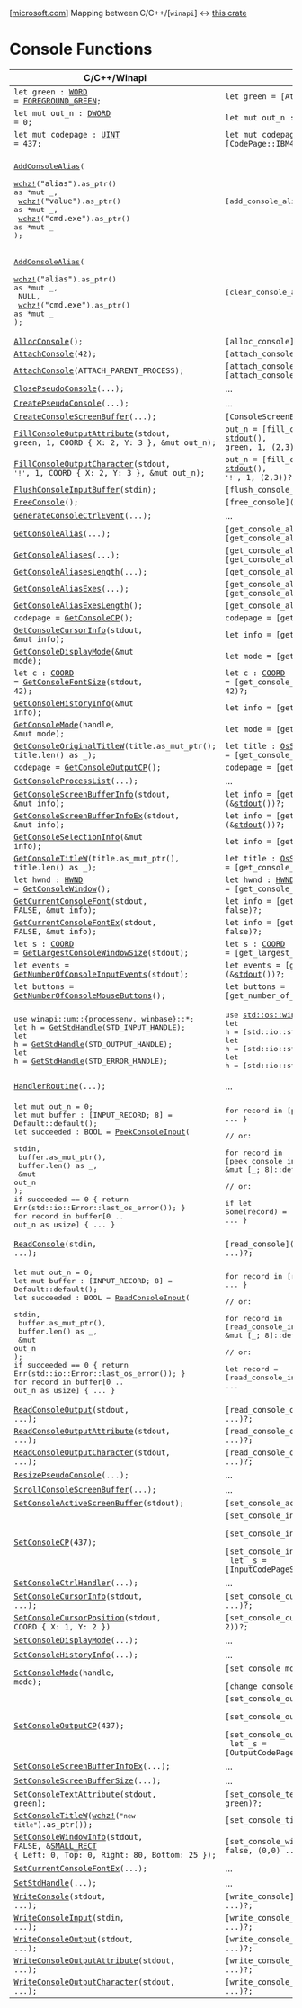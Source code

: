 \[[microsoft.com](https://learn.microsoft.com/en-us/windows/console/console-functions)\] Mapping between C/C++/[`winapi`] ↔ [this crate](crate)

<style>.content { max-width: none; }</style>

# Console Functions

| C/C++/Winapi                                                                                      | Rust |
| ------------------------------------------------------------------------------------------------- | ---- |
| <code>let green : [WORD] = [FOREGROUND_GREEN](winapi::um::wincon::FOREGROUND_GREEN);</code>       | <code>let green = [Attributes]::[FOREGROUND_GREEN](Attributes::FOREGROUND_GREEN);</code>
| <code>let mut out_n : [DWORD] = 0;</code>                                                         | <code>let mut out_n : [DWORD];</code>
| <code>let mut codepage : [UINT] = 437;</code>                                                     | <code>let mut codepage : [CodePage] = [CodePage::IBM437];</code>
| |
| <pre>[AddConsoleAlias]\(<br>    [wchz!]\(`"alias"`).as_ptr() as *mut _,<br>    [wchz!]\(`"value"`).as_ptr() as *mut _,<br>    [wchz!]\(`"cmd.exe"`).as_ptr() as *mut _<br>);</pre> | <pre>[add_console_alias]`("alias", "value", "cmd.exe")?;`</pre>
| <pre>[AddConsoleAlias]\(<br>    [wchz!]\(`"alias"`).as_ptr() as *mut _,<br>    NULL,                                  <br>    [wchz!]\(`"cmd.exe"`).as_ptr() as *mut _<br>);</pre> | <pre>[clear_console_alias]`("alias", (), "cmd.exe")?;`</pre>
| <code>[AllocConsole]\();</code>                                                                   | <code>[alloc_console]\()?;</code>
| <code>[AttachConsole]\(42);</code>                                                                | <code>[attach_console]\(42)?;</code>
| <code>[AttachConsole]\(ATTACH_PARENT_PROCESS);</code>                                             | <code>[attach_console]\(ATTACH_PARENT_PROCESS)?;</code> <br> <code>[attach_console_parent_process]\()?;</code>
| <code>[ClosePseudoConsole]\(...);</code>                                                          | ...
| <code>[CreatePseudoConsole]\(...);</code>                                                         | ...
| <code>[CreateConsoleScreenBuffer]\(...);</code>                                                   | <code>[ConsoleScreenBuffer]::[new](ConsoleScreenBuffer::new)()?;</code>
| <code>[FillConsoleOutputAttribute]\(stdout, green, 1, COORD { X: 2, Y: 3 }, &mut out_n);</code>   | <code>out_n = [fill_console_output_attribute]\(&mut [stdout]\(), green, 1, (2,3))?;</code>
| <code>[FillConsoleOutputCharacter]\(stdout, `'!'`, 1, COORD { X: 2, Y: 3 }, &mut out_n);</code>     | <code>out_n = [fill_console_output_character]\(&mut [stdout]\(), `'!'`, 1, (2,3))?;</code>
| <code>[FlushConsoleInputBuffer]\(stdin);</code>                                                   | <code>[flush_console_input_buffer]\(&mut stdin())?;</code>
| <code>[FreeConsole]\();</code>                                                                    | <code>[free_console]\()?;</code>
| <code>[GenerateConsoleCtrlEvent]\(...);</code>                                                    | ...
| <code>[GetConsoleAlias]\(...);</code>                                                             | <code>[get_console_alias]\(...)?;<br>[get_console_alias_os]\(...)?;</code>
| <code>[GetConsoleAliases]\(...);</code>                                                           | <code>[get_console_aliases]\(...)?;<br>[get_console_aliases_os]\(...)?;</code>
| <code>[GetConsoleAliasesLength]\(...);</code>                                                     | <code>[get_console_aliases_length]\(...)?;</code>
| <code>[GetConsoleAliasExes]\(...);</code>                                                         | <code>[get_console_alias_exes]\(...)?;<br>[get_console_alias_exes_os]\()?;</code>
| <code>[GetConsoleAliasExesLength]\();</code>                                                      | <code>[get_console_alias_exes_length]\()?;</code>
| <code>codepage = [GetConsoleCP]\();</code>                                                        | <code>codepage = [get_console_input_cp]\()?;</code>
| <code>[GetConsoleCursorInfo]\(stdout, &mut info);</code>                                          | <code>let info = [get_console_cursor_info]\(&[stdout]\())?;</code>
| <code>[GetConsoleDisplayMode]\(&mut mode);</code>                                                 | <code>let mode = [get_console_display_mode]\()?;</code>
| <code>let c : [COORD] = [GetConsoleFontSize]\(stdout, 42);</code>                                 | <code>let c : [COORD] = [get_console_font_size]\(&[stdout]\(), 42)?;</code>
| <code>[GetConsoleHistoryInfo]\(&mut info);</code>                                                 | <code>let info = [get_console_history_info]\()?;</code>
| <code>[GetConsoleMode]\(handle, &mut mode);</code>                                                | <code>let mode = [get_console_mode]\(handle)?;</code>
| <code>[GetConsoleOriginalTitleW]\(title.as_mut_ptr(); title.len() as _);</code>                   | <code>let title : [OsString] = [get_console_original_title]\()?;</code>
| <code>codepage = [GetConsoleOutputCP]\();</code>                                                  | <code>codepage = [get_console_output_cp]\()?;</code>
| <code>[GetConsoleProcessList]\(...);</code>                                                       | ...
| <code>[GetConsoleScreenBufferInfo]\(stdout, &mut info);</code>                                    | <code>let info = [get_console_screen_buffer_info]\(&[stdout]\())?;</code>
| <code>[GetConsoleScreenBufferInfoEx]\(stdout, &mut info);</code>                                  | <code>let info = [get_console_screen_buffer_info_ex]\(&[stdout]\())?;</code>
| <code>[GetConsoleSelectionInfo]\(&mut info);</code>                                               | <code>let info = [get_console_selection_info]\()?;</code>
| <code>[GetConsoleTitleW]\(title.as_mut_ptr(), title.len() as _);</code>                           | <code>let title : [OsString] = [get_console_title]\()?;</code>
| <code>let hwnd : [HWND] = [GetConsoleWindow]\();</code>                                           | <code>let hwnd : [HWND] = [get_console_window]\()?;</code>
| <code>[GetCurrentConsoleFont]\(stdout, FALSE, &mut info);</code>                                  | <code>let info = [get_current_console_font]\(&[stdout]\(), false)?;</code>
| <code>[GetCurrentConsoleFontEx]\(stdout, FALSE, &mut info);</code>                                | <code>let info = [get_current_console_font_ex]\(&[stdout]\(), false)?;</code>
| <code>let s : [COORD] = [GetLargestConsoleWindowSize]\(stdout);</code>                            | <code>let s : [COORD] = [get_largest_console_window_size]\(&[stdout]\())?;</code>
| <code>let events = [GetNumberOfConsoleInputEvents]\(stdout);</code>                               | <code>let events = [get_number_of_console_input_events]\(&[stdout]\())?;</code>
| <code>let buttons = [GetNumberOfConsoleMouseButtons]\();</code>                                   | <code>let buttons = [get_number_of_console_mouse_buttons]\()?;</code>
| <pre>use winapi::um::{processenv, winbase}::*;<br>let h = [GetStdHandle]\(STD_INPUT_HANDLE);<br>let h = [GetStdHandle]\(STD_OUTPUT_HANDLE);<br>let h = [GetStdHandle]\(STD_ERROR_HANDLE);</pre> | <pre>use [std::os::windows::io::AsRawHandle];<br>let h = [std::io::stdin]\().[as_raw_handle]\().cast();<br>let h = [std::io::stdout]\().[as_raw_handle]\().cast();<br>let h = [std::io::stderr]\().[as_raw_handle]\().cast();</pre>
| <code>[HandlerRoutine]\(...);</code>                                                              | ...
| <pre>let mut out_n = 0;<br>let mut buffer : [INPUT_RECORD; 8] = Default::default();<br>let succeeded : BOOL = [PeekConsoleInput]\(<br>    stdin,<br>    buffer.as_mut_ptr(),<br>    buffer.len() as _,<br>    &mut out_n<br>);<br>if succeeded == 0 { return Err(std::io::Error::last_os_error()); }<br>for record in buffer[0 .. out_n as usize] { ... }</pre> | <pre>for record in [peek_console_input]\(&mut [stdin]\())? { ... }<br><br>// or:<br><br>for record in [peek_console_input_with]\(&mut [stdin]\(), &mut [_; 8]::default())? { ... }<br><br>// or:<br><br>if let Some(record) = [peek_console_input_one]\(&mut [stdin]\())? { ... }</pre>
| <code>[ReadConsole]\(stdin, ...);</code>                                                          | <code>[read_console]\(&mut [stdin]\(), ...)?;</code>
| <pre>let mut out_n = 0;<br>let mut buffer : [INPUT_RECORD; 8] = Default::default();<br>let succeeded : BOOL = [ReadConsoleInput]\(<br>    stdin,<br>    buffer.as_mut_ptr(),<br>    buffer.len() as _,<br>    &mut out_n<br>);<br>if succeeded == 0 { return Err(std::io::Error::last_os_error()); }<br>for record in buffer[0 .. out_n as usize] { ... }</pre> | <pre>for record in [read_console_input]\(&mut [stdin]\())? { ... }<br><br>// or:<br><br>for record in [read_console_input_with]\(&mut [stdin]\(), &mut [_; 8]::default())? { ... }<br><br>// or:<br><br>let record = [read_console_input_one]\(&mut [stdin]\())?;<br>...</pre>
| <code>[ReadConsoleOutput]\(stdout, ...);</code>                                                   | <code>[read_console_output]\(&[stdout]\(), ...)?;</code>
| <code>[ReadConsoleOutputAttribute]\(stdout, ...);</code>                                          | <code>[read_console_output_attribute]\(&[stdout]\(), ...)?;</code>
| <code>[ReadConsoleOutputCharacter]\(stdout, ...);</code>                                          | <code>[read_console_output_character]\(&[stdout]\(), ...)?;</code>
| <code>[ResizePseudoConsole]\(...);</code>                                                         | ...
| <code>[ScrollConsoleScreenBuffer]\(...);</code>                                                   | ...
| <code>[SetConsoleActiveScreenBuffer]\(stdout);</code>                                             | <code>[set_console_active_screen_buffer]\(&[stdout]\())?;</code>
| <code>[SetConsoleCP]\(437);</code>                                                                | <code>[set_console_input_cp]\(437)?; <br> [set_console_input_cp]\([CodePage]::[IBM437](CodePage::IBM437))?; <br> [set_console_input_cp]\([CodePage]::from(437))?; <br> let _s = [InputCodePageScope]::[new](InputCodePageScope::new)([CodePage]::[IBM437](CodePage::IBM437))?;</code>
| <code>[SetConsoleCtrlHandler]\(...);</code>                                                       | ...
| <code>[SetConsoleCursorInfo]\(stdout, ...);</code>                                                | <code>[set_console_cursor_info]\(&mut [stdout]\(), ...)?;</code>
| <code>[SetConsoleCursorPosition]\(stdout, COORD { X: 1, Y: 2 })</code>                            | <code>[set_console_cursor_position]\(&mut [stdout]\(), (1, 2))?;</code>
| <code>[SetConsoleDisplayMode]\(...);</code>                                                       | ...
| <code>[SetConsoleHistoryInfo]\(...);</code>                                                       | ...
| <code>[SetConsoleMode]\(handle, mode);</code>                                                     | <code>[set_console_mode]\(handle, mode)?; <br> [change_console_mode]\(handle, \|_old_mode\| mode)?;</code>
| <code>[SetConsoleOutputCP]\(437);</code>                                                          | <code>[set_console_output_cp]\(437)?; <br> [set_console_output_cp]\([CodePage]::[IBM437](CodePage::IBM437))?; <br> [set_console_output_cp]\([CodePage]::from(437))?; <br> let _s = [OutputCodePageScope]::[new](OutputCodePageScope::new)([CodePage]::[IBM437](CodePage::IBM437))?;</code>
| <code>[SetConsoleScreenBufferInfoEx]\(...);</code>                                                | ...
| <code>[SetConsoleScreenBufferSize]\(...);</code>                                                  | ...
| <code>[SetConsoleTextAttribute]\(stdout, green);</code>                                           | <code>[set_console_text_attribute]\(&mut [stdout]\(), green)?;</code>
| <code>[SetConsoleTitleW]\([wchz!]\(`"new title"`).as_ptr());</code>                               | <code>[set_console_title]\(`"new title"`)?;</code>
| <code>[SetConsoleWindowInfo]\(stdout, FALSE, &[SMALL_RECT] { Left: 0, Top: 0, Right: 80, Bottom: 25 });</code> | <code>[set_console_window_info]\(&mut [stdout]\(), false, (0,0) .. (80,25))?;</code>
| <code>[SetCurrentConsoleFontEx]\(...);</code>                                                     | ...
| <code>[SetStdHandle]\(...);</code>                                                                | ...
| <code>[WriteConsole]\(stdout, ...);</code>                                                        | <code>[write_console]\(&mut [stdout]\(), ...)?;</code>
| <code>[WriteConsoleInput]\(stdin, ...);</code>                                                    | <code>[write_console_input]\(&mut [stdin]\(), ...)?;</code>
| <code>[WriteConsoleOutput]\(stdout, ...);</code>                                                  | <code>[write_console_output]\(&mut [stdout]\(), ...)?;</code>
| <code>[WriteConsoleOutputAttribute]\(stdout, ...);</code>                                         | <code>[write_console_output_attribute]\(&mut [stdout]\(), ...)?;</code>
| <code>[WriteConsoleOutputCharacter]\(stdout, ...);</code>                                         | <code>[write_console_output_character]\(&mut [stdout]\(), ...)?;</code>

[AddConsoleAlias]:                  https://learn.microsoft.com/en-us/windows/console/addconsolealias
[AllocConsole]:                     https://learn.microsoft.com/en-us/windows/console/allocconsole
[AttachConsole]:                    https://learn.microsoft.com/en-us/windows/console/attachconsole
[ClosePseudoConsole]:               https://learn.microsoft.com/en-us/windows/console/closepseudoconsole
[CreatePseudoConsole]:              https://learn.microsoft.com/en-us/windows/console/createpseudoconsole
[CreateConsoleScreenBuffer]:        https://learn.microsoft.com/en-us/windows/console/createconsolescreenbuffer
[FillConsoleOutputAttribute]:       https://learn.microsoft.com/en-us/windows/console/fillconsoleoutputattribute
[FillConsoleOutputCharacter]:       https://learn.microsoft.com/en-us/windows/console/fillconsoleoutputcharacter
[FlushConsoleInputBuffer]:          https://learn.microsoft.com/en-us/windows/console/flushconsoleinputbuffer
[FreeConsole]:                      https://learn.microsoft.com/en-us/windows/console/freeconsole
[GenerateConsoleCtrlEvent]:         https://learn.microsoft.com/en-us/windows/console/generateconsolectrlevent
[GetConsoleAlias]:                  https://learn.microsoft.com/en-us/windows/console/getconsolealias
[GetConsoleAliases]:                https://learn.microsoft.com/en-us/windows/console/getconsolealiases
[GetConsoleAliasesLength]:          https://learn.microsoft.com/en-us/windows/console/getconsolealiaseslength
[GetConsoleAliasExes]:              https://learn.microsoft.com/en-us/windows/console/getconsolealiasexes
[GetConsoleAliasExesLength]:        https://learn.microsoft.com/en-us/windows/console/getconsolealiasexeslength
[GetConsoleCP]:                     https://learn.microsoft.com/en-us/windows/console/getconsolecp
[GetConsoleCursorInfo]:             https://learn.microsoft.com/en-us/windows/console/getconsolecursorinfo
[GetConsoleDisplayMode]:            https://learn.microsoft.com/en-us/windows/console/getconsoledisplaymode
[GetConsoleFontSize]:               https://learn.microsoft.com/en-us/windows/console/getconsolefontsize
[GetConsoleHistoryInfo]:            https://learn.microsoft.com/en-us/windows/console/getconsolehistoryinfo
[GetConsoleMode]:                   https://learn.microsoft.com/en-us/windows/console/getconsolemode
[GetConsoleOriginalTitleW]:         https://learn.microsoft.com/en-us/windows/console/getconsoleoriginaltitle
[GetConsoleOutputCP]:               https://learn.microsoft.com/en-us/windows/console/getconsoleoutputcp
[GetConsoleProcessList]:            https://learn.microsoft.com/en-us/windows/console/getconsoleprocesslist
[GetConsoleScreenBufferInfo]:       https://learn.microsoft.com/en-us/windows/console/getconsolescreenbufferinfo
[GetConsoleScreenBufferInfoEx]:     https://learn.microsoft.com/en-us/windows/console/getconsolescreenbufferinfoex
[GetConsoleSelectionInfo]:          https://learn.microsoft.com/en-us/windows/console/getconsoleselectioninfo
[GetConsoleTitleW]:                 https://learn.microsoft.com/en-us/windows/console/getconsoletitle
[GetConsoleWindow]:                 https://learn.microsoft.com/en-us/windows/console/getconsolewindow
[GetCurrentConsoleFont]:            https://learn.microsoft.com/en-us/windows/console/getcurrentconsolefont
[GetCurrentConsoleFontEx]:          https://learn.microsoft.com/en-us/windows/console/getcurrentconsolefontex
[GetLargestConsoleWindowSize]:      https://learn.microsoft.com/en-us/windows/console/getlargestconsolewindowsize
[GetNumberOfConsoleInputEvents]:    https://learn.microsoft.com/en-us/windows/console/getnumberofconsoleinputevents
[GetNumberOfConsoleMouseButtons]:   https://learn.microsoft.com/en-us/windows/console/getnumberofconsolemousebuttons
[GetStdHandle]:                     https://learn.microsoft.com/en-us/windows/console/getstdhandle
[HandlerRoutine]:                   https://learn.microsoft.com/en-us/windows/console/handlerroutine
[PeekConsoleInput]:                 https://learn.microsoft.com/en-us/windows/console/peekconsoleinput
[ReadConsole]:                      https://learn.microsoft.com/en-us/windows/console/readconsole
[ReadConsoleInput]:                 https://learn.microsoft.com/en-us/windows/console/readconsoleinput
[ReadConsoleOutput]:                https://learn.microsoft.com/en-us/windows/console/readconsoleoutput
[ReadConsoleOutputAttribute]:       https://learn.microsoft.com/en-us/windows/console/readconsoleoutputattribute
[ReadConsoleOutputCharacter]:       https://learn.microsoft.com/en-us/windows/console/readconsoleoutputcharacter
[ResizePseudoConsole]:              https://learn.microsoft.com/en-us/windows/console/resizepseudoconsole
[ScrollConsoleScreenBuffer]:        https://learn.microsoft.com/en-us/windows/console/scrollconsolescreenbuffer
[SetConsoleActiveScreenBuffer]:     https://learn.microsoft.com/en-us/windows/console/setconsoleactivescreenbuffer
[SetConsoleCP]:                     https://learn.microsoft.com/en-us/windows/console/setconsolecp
[SetConsoleCtrlHandler]:            https://learn.microsoft.com/en-us/windows/console/setconsolectrlhandler
[SetConsoleCursorInfo]:             https://learn.microsoft.com/en-us/windows/console/setconsolecursorinfo
[SetConsoleCursorPosition]:         https://learn.microsoft.com/en-us/windows/console/setconsolecursorposition
[SetConsoleDisplayMode]:            https://learn.microsoft.com/en-us/windows/console/setconsoledisplaymode
[SetConsoleHistoryInfo]:            https://learn.microsoft.com/en-us/windows/console/setconsolehistoryinfo
[SetConsoleMode]:                   https://learn.microsoft.com/en-us/windows/console/setconsolemode
[SetConsoleOutputCP]:               https://learn.microsoft.com/en-us/windows/console/setconsoleoutputcp
[SetConsoleScreenBufferInfoEx]:     https://learn.microsoft.com/en-us/windows/console/setconsolescreenbufferinfoex
[SetConsoleScreenBufferSize]:       https://learn.microsoft.com/en-us/windows/console/setconsolescreenbuffersize
[SetConsoleTextAttribute]:          https://learn.microsoft.com/en-us/windows/console/setconsoletextattribute
[SetConsoleTitleW]:                 https://learn.microsoft.com/en-us/windows/console/setconsoletitle
[SetConsoleWindowInfo]:             https://learn.microsoft.com/en-us/windows/console/setconsolewindowinfo
[SetCurrentConsoleFontEx]:          https://learn.microsoft.com/en-us/windows/console/setcurrentconsolefontex
[SetStdHandle]:                     https://learn.microsoft.com/en-us/windows/console/setstdhandle
[WriteConsole]:                     https://learn.microsoft.com/en-us/windows/console/writeconsole
[WriteConsoleInput]:                https://learn.microsoft.com/en-us/windows/console/writeconsoleinput
[WriteConsoleOutput]:               https://learn.microsoft.com/en-us/windows/console/writeconsoleoutput
[WriteConsoleOutputAttribute]:      https://learn.microsoft.com/en-us/windows/console/writeconsoleoutputattribute
[WriteConsoleOutputCharacter]:      https://learn.microsoft.com/en-us/windows/console/writeconsoleoutputcharacter

[COORD]:                                https://learn.microsoft.com/en-us/windows/console/coord-str
[SMALL_RECT]:                           https://learn.microsoft.com/en-us/windows/console/small-rect-str

[SHORT]:                                https://docs.rs/winapi/0.3.9/winapi/shared/minwindef/type.SHORT.html
[WORD]:                                 https://docs.rs/winapi/0.3.9/winapi/shared/minwindef/type.WORD.html
[DWORD]:                                https://docs.rs/winapi/0.3.9/winapi/shared/minwindef/type.DWORD.html
[UINT]:                                 https://docs.rs/winapi/0.3.9/winapi/shared/minwindef/type.UINT.html
[HWND]:                                 https://docs.rs/winapi/0.3.9/winapi/shared/windef/type.HWND.html

[OsString]:                             https://doc.rust-lang.org/std/ffi/struct.OsString.html
[stdin]:                                https://doc.rust-lang.org/std/io/fn.stdin.html
[stdout]:                               https://doc.rust-lang.org/std/io/fn.stdout.html
[as_raw_handle]:                        https://doc.rust-lang.org/std/os/windows/io/trait.AsRawHandle.html#tymethod.as_raw_handle
[std::os::windows::io::AsRawHandle]:    https://doc.rust-lang.org/std/os/windows/io/trait.AsRawHandle.html

[wchz!]:                                https://docs.rs/wchar/0.11.0/wchar/macro.wchz.html

[x]:    https://img.shields.io/badge/impl-✗-red
[?]:    https://img.shields.io/badge/impl-%3f-yellow
[o]:    https://img.shields.io/badge/impl-✓-green

<!--
[x]:    https://img.shields.io/badge/impl-x-red
[?]:    https://img.shields.io/badge/impl-%3f-yellow
[o]:    https://img.shields.io/badge/impl-o-green

[x]:    https://img.shields.io/badge/impl-missing-red
[o]:    https://img.shields.io/badge/impl-finished-green
-->

